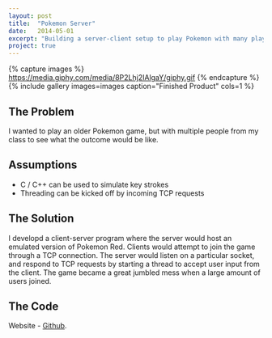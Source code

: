 ```yaml
---
layout: post
title:  "Pokemon Server"
date:   2014-05-01
excerpt: "Building a server-client setup to play Pokemon with many players"
project: true
---
```



{% capture images %}
	https://media.giphy.com/media/8P2Lhj2IAlgaY/giphy.gif
{% endcapture %}
{% include gallery images=images caption="Finished Product" cols=1 %}
  
## The Problem
I wanted to play an older Pokemon game, but with multiple people from my class to see what the outcome would be like. 

## Assumptions
* C / C++ can be used to simulate key strokes
* Threading can be kicked off by incoming TCP requests 


## The Solution
I developd a client-server program where the server would host an emulated version of Pokemon Red. Clients would attempt to join the game through a TCP connection. The server would listen on a particular socket, and respond to TCP requests by starting a thread to accept user input from the client. The game became a great jumbled mess when a large amount of users joined.

## The Code

Website - <a href="https://github.com/BrianAllenGit/Distributed_Pokemon">Github</a>.